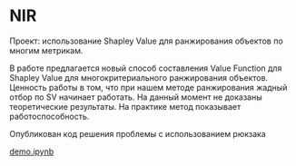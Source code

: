 # NIR
Проект: использование Shapley Value для ранжирования объектов по многим метрикам.

В работе предлагается новый способ составления Value Function для Shapley Value  для многокритериального ранжирования объектов. Ценность работы в том, что при нашем методе ранжирования жадный отбор по SV начинает работать. 
На данный момент не доказаны теоретические результаты. На практике метод показывает работоспособность.

Опубликован код решения проблемы с использованием рюкзака

[demo.ipynb](https://github.com/intsystems/NIR_LatypovIM/blob/main/code/greedy.ipynb)